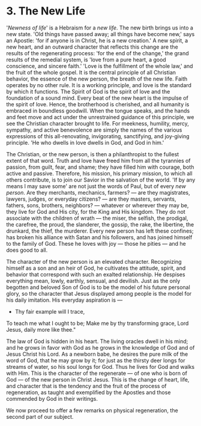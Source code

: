 # 3. The New Life

'*Newness of life*' is a Hebraism for a *new life*. The new birth brings us into a new state. 'Old things have passed away; all things have become new,' says an Apostle: 'for if anyone is in Christ, he is a new creation.' A new spirit, a new heart, and an outward character that reflects this change are the results of the regenerating process: 'for the end of the change,' the grand results of the remedial system, is 'love from a pure heart, a good conscience, and sincere faith.' 'Love is the fulfillment of the whole law,' and the fruit of the whole gospel. It is the central principle of all Christian behavior, the essence of the new person, the breath of the new life. Faith operates by no other rule. It is a working principle, and love is the standard by which it functions. The Spirit of God is the spirit of love and the foundation of a sound mind. Every beat of the new heart is the impulse of the spirit of love. Hence, the brotherhood is cherished, and all humanity is embraced in boundless goodwill. When the tongue speaks, and the hands and feet move and act under the unrestrained guidance of this principle, we see the Christian character brought to life. For meekness, humility, mercy, sympathy, and active benevolence are simply the names of the various expressions of this all-renovating, invigorating, sanctifying, and joy-giving principle. 'He who dwells in love dwells in God, and God in him.'

The Christian, or the new person, is then a philanthropist to the fullest extent of that word. Truth and love have freed him from all the tyrannies of passion, from guilt, fear, and shame; they have filled him with courage, both active and passive. Therefore, his mission, his primary mission, to which all others contribute, is to join our Savior in the salvation of the world. 'If by any means I may save some' are not just the words of Paul, but of every *new person*. Are they merchants, mechanics, farmers? — are they magistrates, lawyers, judges, or everyday citizens? — are they masters, servants, fathers, sons, brothers, neighbors? — whatever or wherever they may be, they live for God and His city, for the King and His kingdom. They do not associate with the children of wrath — the miser, the selfish, the prodigal, the carefree, the proud, the slanderer, the gossip, the rake, the libertine, the drunkard, the thief, the murderer. Every new person has left these confines; has broken his alliance with Satan and his followers, and has joined himself to the family of God. These he loves with joy — those he pities — and he does good to all.

The character of the new person is an elevated character. Recognizing himself as a son and an heir of God, he cultivates the attitude, spirit, and behavior that correspond with such an exalted relationship. He despises everything mean, lowly, earthly, sensual, and devilish. Just as the only begotten and beloved Son of God is to be the model of his future personal glory, so the character that Jesus displayed among people is the model for his daily imitation. His everyday aspiration is —  

- Thy fair example will I trace, 

To teach me what I ought to be; Make me by thy transforming grace, Lord Jesus, daily more like thee." 

The law of God is hidden in his heart. The living oracles dwell in his mind; and he grows in favor with God as he grows in the knowledge of God and of Jesus Christ his Lord. As a newborn babe, he desires the pure milk of the word of God, that he may grow by it; for just as the thirsty deer longs for streams of water, so his soul longs for God. Thus he lives for God and walks with Him. This is the character of the regenerate — of one who is born of God — of the new person in Christ Jesus. This is the change of heart, life, and character that is the tendency and the fruit of the process of regeneration, as taught and exemplified by the Apostles and those commended by God in their writings.

We now proceed to offer a few remarks on physical regeneration, the second part of our subject.
